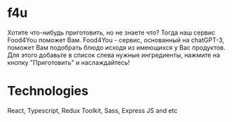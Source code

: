 # f4u
Хотите что-нибудь приготовить, но не знаете что? Тогда наш сервис Food4You поможет Вам. Food4You - сервис, основанный на chatGPT-3, поможет Вам подобрать блюдо исходя из имеющихся у Вас продуктов. Для этого добавьте в список слева нужные ингредиенты, нажмите на кнопку "Приготовить" и наслаждайтесь!

# Technologies
React, Typescript, Redux Toolkit, Sass, Express JS and etc
